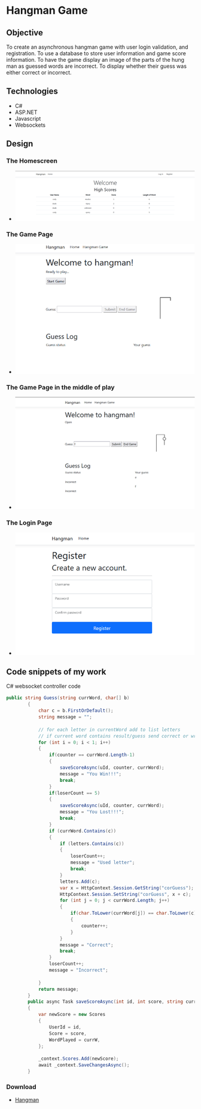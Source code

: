 # Hangman Game


## Objective

To create an asynchronous hangman game with user login validation, and registration. To use a database to store user information and game score information. To have the game display an image of the parts of the hung man as guessed words are incorrect. To display whether their guess was either correct or incorrect.


## Technologies

- C#
- ASP.NET
- Javascript
- Websockets

## Design

### The Homescreen

- ![Game layout](hangman1.png)
### The Game Page

- ![Game layout](hangman2.png)
### The Game Page in the middle of play

- ![Game layout](hangman3.png)
### The Login Page

- ![Game layout](hangman4.png)


## Code snippets of my work

C# websocket controller code

```c#
public string Guess(string currWord, char[] b)
        {
            char c = b.FirstOrDefault();                      
            string message = "";
            
            // for each letter in currentWord add to list letters
            // if current word contains result/guess send correct or wrong message
            for (int i = 0; i < 1; i++)
            {
                if(counter == currWord.Length-1)
                {
                    saveScoreAsync(uId, counter, currWord);
                    message = "You Win!!!";
                    break;
                }
                if(loserCount == 5)
                {
                    saveScoreAsync(uId, counter, currWord);
                    message = "You Lost!!!";
                    break;
                }
                if (currWord.Contains(c))
                {                    
                    if (letters.Contains(c))
                    {
                        loserCount++;
                        message = "Used letter";
                        break;
                    }
                    letters.Add(c);
                    var x = HttpContext.Session.GetString("corGuess");
                    HttpContext.Session.SetString("corGuess", x + c);
                    for (int j = 0; j < currWord.Length; j++)
                    {
                        if(char.ToLower(currWord[j]) == char.ToLower(c))
                        {
                            counter++;
                        }                        
                    }                    
                    message = "Correct";
                    break;
                }
                loserCount++;
                message = "Incorrect";
                
            }
            return message;
        }       
        public async Task saveScoreAsync(int id, int score, string currW)
        {
            var newScore = new Scores
            {
                UserId = id,
                Score = score,
                WordPlayed = currW,
            };

            _context.Scores.Add(newScore);
            await _context.SaveChangesAsync();
        }
```


### Download
- [Hangman](https://github.com/seanafoster/Hangman/archive/refs/heads/master.zip)
